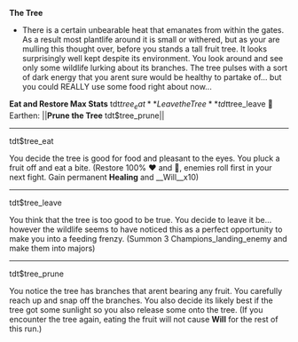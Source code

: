 **__The Tree__**
- There is a certain unbearable heat that emanates from within the gates. As a result most plantlife around it is small or withered, but as your are mulling this thought over, before you stands a tall fruit tree. It looks surprisingly well kept despite its environment. You look around and see only some wildlife lurking about its branches. The tree pulses with a sort of dark energy that you arent sure would be healthy to partake of... but you could REALLY use some food right about now...

**Eat and Restore Max Stats** tdt$tree_eat
**Leave the Tree** tdt$tree_leave
:herb: Earthen: ||**Prune the Tree** tdt$tree_prune||

-------------
tdt$tree_eat

You decide the tree is good for food and pleasant to the eyes. You pluck a fruit off and eat a bite. (Restore 100% :heart: and :large_blue_diamond:, enemies roll first in your next fight. Gain permanent __Healing__ and __Will__x10)

-------------
tdt$tree_leave

You think that the tree is too good to be true. You decide to leave it be... however the wildlife seems to have noticed this as a perfect opportunity to make you into a feeding frenzy.   (Summon 3 Champions_landing_enemy and make them into majors)

-------------
tdt$tree_prune

You notice the tree has branches that arent bearing any fruit. You carefully reach up and snap off the branches. You also decide its likely best if the tree got some sunlight so you also release some onto the tree. (If you encounter the tree again, eating the fruit will not cause __Will__ for the rest of this run.)
